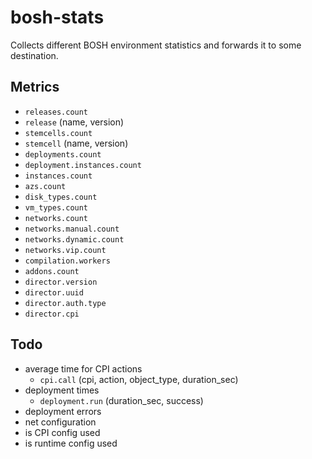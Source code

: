 # bosh-stats

Collects different BOSH environment statistics and forwards it to some destination.

## Metrics

- `releases.count`
- `release` (name, version)
- `stemcells.count`
- `stemcell` (name, version)
- `deployments.count`
- `deployment.instances.count`
- `instances.count`
- `azs.count`
- `disk_types.count`
- `vm_types.count`
- `networks.count`
- `networks.manual.count`
- `networks.dynamic.count`
- `networks.vip.count`
- `compilation.workers`
- `addons.count`
- `director.version`
- `director.uuid`
- `director.auth.type`
- `director.cpi`

## Todo

- average time for CPI actions
  - `cpi.call` (cpi, action, object_type, duration_sec)
- deployment times
  - `deployment.run` (duration_sec, success)
- deployment errors
- net configuration
- is CPI config used
- is runtime config used

